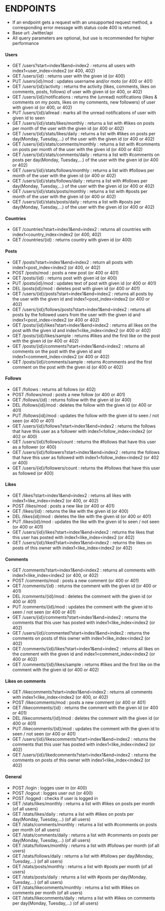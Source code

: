 # ENDPOINTS

* If an endpoint gets a request with an unsupported request method, a corresponding error message with status code 400 is returned. 
* Base url: Jwitter/api
* All query parameters are optional, but use is recommended for higher performance

#### Users
* GET   /users?start=index1&end=index2              :       returns all users with index1<user_index<index2 (or 400, 402)
* GET   /users/{id}                                 :       returns user with the given id (or 400) 
* PUT   /users{id}/mod                                 :       updates username and/or moto (or 400 or 401) 
* GET   /users/{id}/activity                            :       returns the activity (likes, comments, likes on comments, posts, follows) of user with given id (or 400, or 402)
* GET   /users/{id}/notifications                       :       returns the (unread) notifications (likes & comments on my posts, likes on my comments, new followers) of user with given id (or 400, or 402)
* PUT   /users/{id}/allread                             :       marks all the unread notifications of user with given id to seen
* GET   /users/{id}/stats/likes/monthly                             :       returns a list with #likes on posts per month of the user with the given id (or 400 or 402)
* GET   /users/{id}/stats/likes/daily                               :       returns a list with #likes on posts per day(Monday, Tuesday,...) of the user with the given id (or 400 or 402)
* GET   /users/{id}/stats/comments/monthly                          :       returns a list with #comments on  posts per month of the user with the given id (or 400 or 402)
* GET   /users/{id}/stats/comments/daily                            :       returns a list with #comments on  posts per day(Monday, Tuesday,...) of the user with the given id (or 400 or 402)
* GET   /users/{id}/stats/follows/monthly                           :       returns a list with #follows per month of the user with the given id (or 400 or 402)
* GET   /users/{id}/stats/follows/daily                             :       returns a list with #follows per day(Monday, Tuesday,...) of the user with the given id (or 400 or 402)
* GET   /users/{id}/stats/posts/monthly                             :       returns a list with #posts per month of the user with the given id (or 400 or 402)
* GET   /users/{id}/stats/posts/daily                               :       returns a list with #posts per day(Monday, Tuesday,...) of the user with the given id (or 400 or 402)

#### Countries
* GET   /countries?start=index1&end=index2          :       returns all countries with index1<country_index<index2 (or 400, 402)
* GET   /countries/{id}                             :       returns country with given id (or 400)   

#### Posts
* GET   /posts?start=index1&end=index2                      :       return all posts with index1<post_index<index2 (or 400, or 402)
* POST  /posts/mod                                              :       posts a new post (or 400 or 401)
* GET   /posts/{id}                                         :       returns post with given id (or 400)
* PUT   /posts{id}/mod                                         :       updates text of post with given id (or 400 or 401)
* DEL   /posts{id}/mod                                         :       deletes post with given id (or 400 or 401)
* GET   /users/{id}/posts?start=index1&end=index2           :       returns all posts by the user with the given id and index1<post_index<index2 (or 400 or 402)
* GET   /users/{id}/follows/posts?start=index1&end=index2   :       returns all posts by the followed users from the user with the given id and index1<post_index<index2 (or 400 or 402)
* GET   /posts/{id}/likes?start=index1&end=index2   :       returns all likes on the post with the given id and index1<like_index<index2 (or 400 or 402)
* GET   /posts/{id}/likes/sample                    :       returns #likes and the first like on the post with the given id (or 400 or 402)
* GET   /posts/{id}/comments?start=index1&end=index2   :       returns all comments on the post with the given id and index1<comment_index<index2 (or 400 or 402)
* GET   /posts/{id}/comments/sample                    :       returns #comments and the first comment on the post with the given id (or 400 or 402)

#### Follows
* GET   /follows                                      :       returns all follows (or 402)
* POST  /follows/mod                                   :       posts a new follow (or 400 or 401)
* GET   /follows/{id}                                 :       returns follow with the given id (or 400)
* DEL   /follows{id}/mod                                 :       deletes the follow with the given id (or 400 or 401)
* PUT   /follows{id}/mod                                 :       updates the follow with the given id to seen / not seen (or 400 or 401)
* GET   /users/{id}/follows?start=index1&end=index2   :       returns the follows that have this user as a follower with index1<follow_index<index2 (or 402 or 400)
* GET   /users/{id}/follows/count                     :       returns the #follows that have this user as a follower (or 400)
* GET   /users/{id}/followers?start=index1&end=index2 :       returns the follows that have this user as followed with index1<follow_index<index2 (or 402 or 400)
* GET   /users/{id}/followers/count                     :       returns the #follows that have this user as followed (or 400)

#### Likes
* GET   /likes?start=index1&end=index2              :       returns all likes with index1<like_index<index2 (or 400, or 402)
* POST  /likes/mod                                   :       posts a new like (or 400 or 401)
* GET   /likes/{id}                                 :       returns the like with the given id (or 400)
* DEL   /likes{id}/mod                                 :       deletes the like with the given id (or 400 or 401)
* PUT   /likes{id}/mod                                 :       updates the like with the given id to seen / not seen (or 400 or 401)
* GET   /users/{id}/likes?start=index1&end=index2   :       returns the likes that this user has posted with index1<like_index<index2 (or 402)
* GET   /users/{id}/liked?start=index1&end=index2   :       returns the likes on posts of this owner with index1<like_index<index2 (or 402)

#### Comments
* GET   /comments?start=index1&end=index2              :       returns all comments with index1<like_index<index2 (or 400, or 402)
* POST  /comments/mod                                   :       posts a new comment (or 400 or 401)
* GET   /comments/{id}                                 :       returns the comment with the given id (or 400 or 401)
* DEL   /comments/{id}/mod                                 :       deletes the comment with the given id (or 400 or 401)
* PUT   /comments/{id}/mod                                 :       updates the comment with the given id to seen / not seen (or 400 or 401)
* GET   /users/{id}/comments?start=index1&end=index2   :       returns the comments that this user has posted with index1<like_index<index2 (or 402)
* GET   /users/{id}/commented?start=index1&end=index2  :       returns the comments on posts of this owner with index1<like_index<index2 (or 402)
* GET   /comments/{id}/likes?start=index1&end=index2   :       returns all likes on the comment with the given id and index1<comment_index<index2 (or 400 or 402)
* GET   /comments/{id}/likes/sample                    :       returns #likes and the first like on the comment with the given id (or 400 or 402)

#### Likes on comments
* GET   /likecomments?start=index1&end=index2              :       returns all comments with index1<like_index<index2 (or 400, or 402)
* POST  /likecomments/mod                                   :       posts a new comment (or 400 or 401)
* GET   /likecomments/{id}                                 :       returns the comment with the given id (or 400 or 401)
* DEL   /likecomments/{id}/mod                                 :       deletes the comment with the given id (or 400 or 401)
* PUT   /likecomments/{id}/mod                                 :       updates the comment with the given id to seen / not seen (or 400 or 401)
* GET   /users/{id}/likescomments?start=index1&end=index2   :       returns the comments that this user has posted with index1<like_index<index2 (or 402)
* GET   /users/{id}/likedcomments?start=index1&end=index2  :       returns the comments on posts of this owner with index1<like_index<index2 (or 402)

#### General
* POST  /login                                           :       logges user in (or 400)
* POST  /logout                                          :       logges user out (or 400)
* POST  /logged                                          :       checks if user is logged in 
* GET   /stats/likes/monthly                             :       returns a list with #likes on posts per month (of all users)
* GET   /stats/likes/daily                               :       returns a list with #likes on posts per day(Monday, Tuesday,...) (of all users)
* GET   /stats/comments/monthly                          :       returns a list with #comments on  posts per month (of all users)
* GET   /stats/comments/daily                            :       returns a list with #comments on  posts per day(Monday, Tuesday,...) (of all users)
* GET   /stats/follows/monthly                           :       returns a list with #follows per month (of all users)
* GET   /stats/follows/daily                             :       returns a list with #follows per day(Monday, Tuesday,...) (of all users)
* GET   /stats/posts/monthly                             :       returns a list with #posts per month (of all users)
* GET   /stats/posts/daily                               :       returns a list with #posts per day(Monday, Tuesday,...) (of all users)
* GET   /stats/likecomments/monthly                      :       returns a list with #likes on comments per month (of all users)
* GET   /stats/likecomments/daily                        :       returns a list with #likes on comments per day(Monday, Tuesday,...) (of all users)